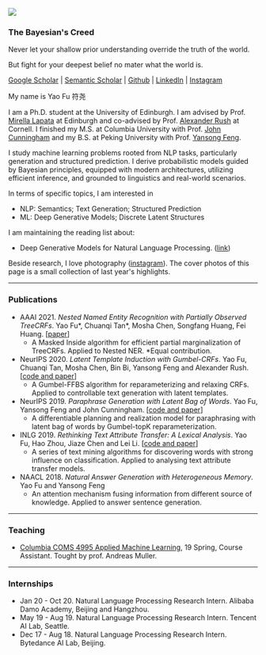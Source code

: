 
![](https://franxyao.github.io/images/cover.jpeg)

### The Bayesian's Creed

Never let your shallow prior understanding override the truth of the world.

But fight for your deepest belief no mater what the world is. 


[Google Scholar](https://scholar.google.com/citations?user=liSP4cEAAAAJ&hl=en) | [Semantic Scholar](https://www.semanticscholar.org/author/Yao-Fu/46956602) | [Github](https://github.com/FranxYao) | [LinkedIn](https://www.linkedin.com/in/yao-fu-281847b5/) | [Instagram](https://www.instagram.com/franx_yao/)

My name is Yao Fu 符尧

I am a Ph.D. student at the University of Edinburgh. I am advised by Prof. [Mirella Lapata](https://homepages.inf.ed.ac.uk/mlap/) at Edinburgh and co-advised by Prof. [Alexander Rush](http://rush-nlp.com/) at Cornell. 
I finished my M.S. at Columbia University with Prof. [John Cunningham](https://stat.columbia.edu/~cunningham/) and my B.S. at Peking University with Prof. [Yansong Feng](https://sites.google.com/site/ysfeng/home). 


I study machine learning problems rooted from NLP tasks, particularly generation and structured prediction. I derive probabilistic models guided by Bayesian principles, equipped with modern architectures, utilizing efficient inference, and grounded to linguistics and real-world scenarios. 

In terms of specific topics, I am interested in 
* NLP: Semantics; Text Generation; Structured Prediction
* ML: Deep Generative Models; Discrete Latent Structures 

I am maintaining the reading list about:
* Deep Generative Models for Natural Language Processing. ([link](https://github.com/franxyao/Deep-Generative-Models-for-Natural-Language-Processing))

Beside research, I love photography ([instagram](https://www.instagram.com/franx_yao/)). The cover photos of this page is a small collection of last year's highlights. 

-----

### Publications

* AAAI 2021. _Nested Named Entity Recognition with Partially Observed TreeCRFs_. Yao Fu\*, Chuanqi Tan\*, Mosha Chen, Songfang Huang, Fei Huang. [[paper](https://franxyao.github.io/blog/nestedner.pdf)]
  * A Masked Inside algorithm for efficient partial marginalization of TreeCRFs. Applied to Nested NER. \*Equal contribution. 
* NeurIPS 2020. _Latent Template Induction with Gumbel-CRFs_. Yao Fu, Chuanqi Tan, Mosha Chen, Bin Bi, Yansong Feng and Alexander Rush. [[code and paper](https://github.com/FranxYao/Gumbel-CRF)]
  * A Gumbel-FFBS algorithm for reparameterizing and relaxing CRFs. Applied to controllable text generation with latent templates.
* NeurIPS 2019. _Paraphrase Generation with Latent Bag of Words_. Yao Fu, Yansong Feng and John Cunningham. [[code and paper](https://github.com/FranxYao/dgm_latent_bow)]
  * A differentiable planning and realization model for paraphrasing with latent bag of words by Gumbel-topK reparameterization.
* INLG 2019. _Rethinking Text Attribute Transfer: A Lexical Analysis_. Yao Fu, Hao Zhou, Jiaze Chen and Lei Li. [[code and paper](https://github.com/FranxYao/pivot_analysis)]
  * A series of text mining algorithms for discovering words with strong influence on classification. Applied to analysing text attribute transfer models. 
* NAACL 2018. _Natural Answer Generation with Heterogeneous Memory_. Yao Fu and Yansong Feng
  * An attention mechanism fusing information from different source of knowledge. Applied to answer sentence generation.

-----

### Teaching 

* [Columbia COMS 4995 Applied Machine Learning](http://www.cs.columbia.edu/~amueller/comsw4995s19/), 19 Spring, Course Assistant. Tought by prof. Andreas Muller. 

-----

### Internships

* Jan 20 - Oct 20. Natural Language Processing Research Intern. Alibaba Damo Academy, Beijing and Hangzhou. 
* May 19 - Aug 19.  Natural Language Processing Research Intern. Tencent AI Lab, Seattle.
* Dec 17 - Aug 18. Natural Language Processing Research Intern. Bytedance AI Lab, Beijing. 





